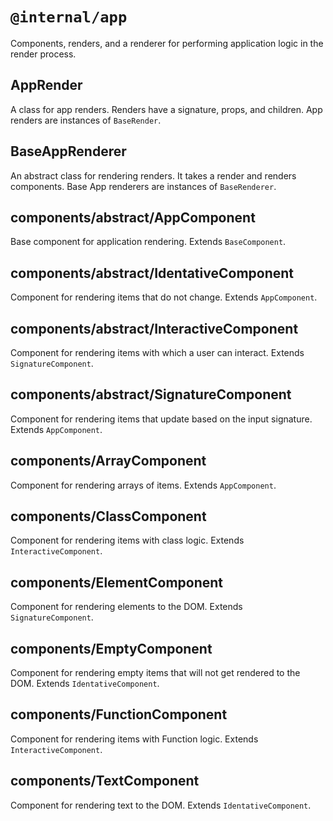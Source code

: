 # `@internal/app`

Components, renders, and a renderer for performing application logic in the render process.

## AppRender

A class for app renders. Renders have a signature, props, and children. App renders are instances of `BaseRender`.

## BaseAppRenderer

An abstract class for rendering renders. It takes a render and renders components. Base App renderers are instances of `BaseRenderer`.

## components/abstract/AppComponent

Base component for application rendering. Extends `BaseComponent`.

## components/abstract/IdentativeComponent

Component for rendering items that do not change. Extends `AppComponent`.

## components/abstract/InteractiveComponent

Component for rendering items with which a user can interact. Extends `SignatureComponent`.

## components/abstract/SignatureComponent

Component for rendering items that update based on the input signature. Extends `AppComponent`.

## components/ArrayComponent

Component for rendering arrays of items. Extends `AppComponent`.

## components/ClassComponent

Component for rendering items with class logic. Extends `InteractiveComponent`.

## components/ElementComponent

Component for rendering elements to the DOM. Extends `SignatureComponent`.

## components/EmptyComponent

Component for rendering empty items that will not get rendered to the DOM. Extends `IdentativeComponent`.

## components/FunctionComponent

Component for rendering items with Function logic. Extends `InteractiveComponent`.

## components/TextComponent

Component for rendering text to the DOM. Extends `IdentativeComponent`.